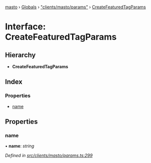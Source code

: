 [masto](../README.md) › [Globals](../globals.md) › ["clients/masto/params"](../modules/_clients_masto_params_.md) › [CreateFeaturedTagParams](_clients_masto_params_.createfeaturedtagparams.md)

# Interface: CreateFeaturedTagParams

## Hierarchy

* **CreateFeaturedTagParams**

## Index

### Properties

* [name](_clients_masto_params_.createfeaturedtagparams.md#name)

## Properties

###  name

• **name**: *string*

*Defined in [src/clients/masto/params.ts:299](https://github.com/neet/masto.js/blob/b9f6bdd/src/clients/masto/params.ts#L299)*
